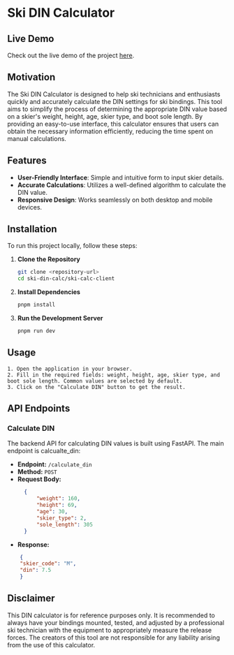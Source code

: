 # Ski DIN Calculator

## Live Demo
Check out the live demo of the project [here](https://ski-calc.up.railway.app/).

## Motivation
The Ski DIN Calculator is designed to help ski technicians and enthusiasts quickly and accurately calculate the DIN settings for ski bindings. This tool aims to simplify the process of determining the appropriate DIN value based on a skier's weight, height, age, skier type, and boot sole length. By providing an easy-to-use interface, this calculator ensures that users can obtain the necessary information efficiently, reducing the time spent on manual calculations.

## Features
- **User-Friendly Interface**: Simple and intuitive form to input skier details.
- **Accurate Calculations**: Utilizes a well-defined algorithm to calculate the DIN value.
- **Responsive Design**: Works seamlessly on both desktop and mobile devices.

## Installation
To run this project locally, follow these steps:

1. **Clone the Repository**
   ```bash
   git clone <repository-url>
   cd ski-din-calc/ski-calc-client
   ```
2. **Install Dependencies**
    ```bash
    pnpm install
    ```
3. **Run the Development Server**
    ```bash
    pnpm run dev
    ```
## Usage
    1. Open the application in your browser.
    2. Fill in the required fields: weight, height, age, skier type, and boot sole length. Common values are selected by default.
    3. Click on the "Calculate DIN" button to get the result.
## API Endpoints
### Calculate DIN

The backend API for calculating DIN values is built using FastAPI. The main endpoint is calcualte_din:

- **Endpoint:** `/calculate_din`
- **Method:** `POST`
- **Request Body:**
  ```json
    {
        "weight": 160,
        "height": 69,
        "age": 30,
        "skier_type": 2,
        "sole_length": 305
    }
  ```
- **Response:**
```json
    {
    "skier_code": "M",
    "din": 7.5
    }
```

## Disclaimer
This DIN calculator is for reference purposes only. It is recommended to always have your bindings mounted, tested, and adjusted by a professional ski technician with the equipment to appropriately measure the release forces. The creators of this tool are not responsible for any liability arising from the use of this calculator.
